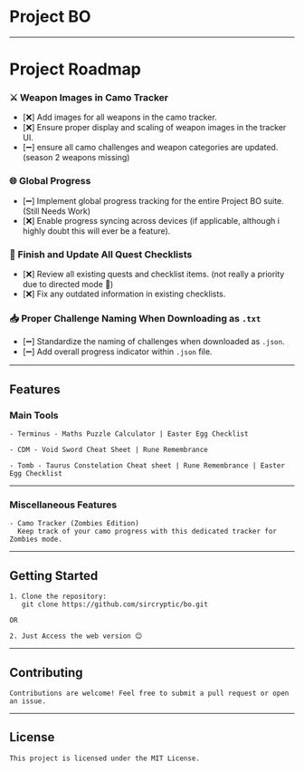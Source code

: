 # Project BO


---

# Project Roadmap

### ⚔️ Weapon Images in Camo Tracker
- [❌] Add images for all weapons in the camo tracker.
- [❌] Ensure proper display and scaling of weapon images in the tracker UI.
- [➖] ensure all camo challenges and weapon categories are updated. (season 2 weapons missing)

### 🌐 Global Progress
- [➖] Implement global progress tracking for the entire Project BO suite. (Still Needs Work)
- [❌] Enable progress syncing across devices (if applicable, although i highly doubt this will ever be a feature).

### 📝 Finish and Update All Quest Checklists
- [❌] Review all existing quests and checklist items. (not really a priority due to directed mode 🤔)
- [❌] Fix any outdated information in existing checklists.

### 📥 Proper Challenge Naming When Downloading as `.txt`
- [➖] Standardize the naming of challenges when downloaded as `.json`.
- [➖] Add overall progress indicator within `.json` file.

---

## Features

### **Main Tools**
```
- Terminus - Maths Puzzle Calculator | Easter Egg Checklist

- CDM - Void Sword Cheat Sheet | Rune Remembrance 

- Tomb - Taurus Constelation Cheat sheet | Rune Remembrance | Easter Egg Checklist
```

---

### **Miscellaneous Features**
```
- Camo Tracker (Zombies Edition)
  Keep track of your camo progress with this dedicated tracker for Zombies mode.
```

---

## Getting Started

```
1. Clone the repository:
   git clone https://github.com/sircryptic/bo.git

OR  

2. Just Access the web version 😊
```

---

## Contributing

```
Contributions are welcome! Feel free to submit a pull request or open an issue.
```

---

## License

```
This project is licensed under the MIT License.
```


